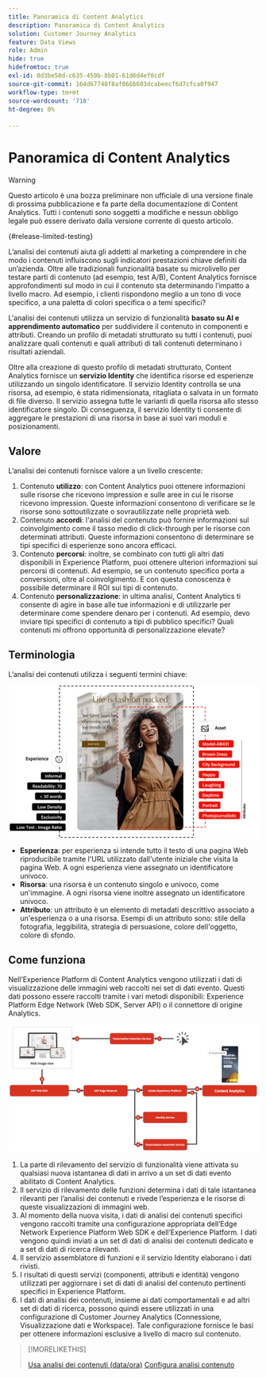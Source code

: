 ```yaml
---
title: Panoramica di Content Analytics
description: Panoramica di Content Analytics
solution: Customer Journey Analytics
feature: Data Views
role: Admin
hide: true
hidefromtoc: true
exl-id: 0d3be50d-c635-459b-8b01-61d6d4ef0cdf
source-git-commit: 164d67748f8af066b603dcabeecf6d7cfca0f947
workflow-type: tm+mt
source-wordcount: '718'
ht-degree: 0%

---
```


# Panoramica di Content Analytics

<!-- 
This is a placeholder article for upcoming Content Analytics documentation. Currently used to set up contextual help entries for developer working on onboarding UI and workspace UI 
-->

>[!WARNING]
>
>Questo articolo è una bozza preliminare non ufficiale di una versione finale di prossima pubblicazione e fa parte della documentazione di Content Analytics. Tutti i contenuti sono soggetti a modifiche e nessun obbligo legale può essere derivato dalla versione corrente di questo articolo.
>

{#release-limited-testing}

L’analisi dei contenuti aiuta gli addetti al marketing a comprendere in che modo i contenuti influiscono sugli indicatori prestazioni chiave definiti da un’azienda. Oltre alle tradizionali funzionalità basate su microlivello per testare parti di contenuto (ad esempio, test A/B), Content Analytics fornisce approfondimenti sul modo in cui il contenuto sta determinando l’impatto a livello macro. Ad esempio, i clienti rispondono meglio a un tono di voce specifico, a una paletta di colori specifica o a temi specifici?

L&#39;analisi dei contenuti utilizza un servizio di funzionalità **basato su AI e apprendimento automatico** per suddividere il contenuto in componenti e attributi. Creando un profilo di metadati strutturato su tutti i contenuti, puoi analizzare quali contenuti e quali attributi di tali contenuti determinano i risultati aziendali.

Oltre alla creazione di questo profilo di metadati strutturato, Content Analytics fornisce un **servizio Identity** che identifica risorse ed esperienze utilizzando un singolo identificatore. Il servizio Identity controlla se una risorsa, ad esempio, è stata ridimensionata, ritagliata o salvata in un formato di file diverso. Il servizio assegna tutte le varianti di quella risorsa allo stesso identificatore singolo. Di conseguenza, il servizio Identity ti consente di aggregare le prestazioni di una risorsa in base ai suoi vari moduli e posizionamenti.

## Valore

L’analisi dei contenuti fornisce valore a un livello crescente:

1. Contenuto **utilizzo**: con Content Analytics puoi ottenere informazioni sulle risorse che ricevono impression e sulle aree in cui le risorse ricevono impression. Queste informazioni consentono di verificare se le risorse sono sottoutilizzate o sovrautilizzate nelle proprietà web.
1. Contenuto **accordi**: l&#39;analisi del contenuto può fornire informazioni sul coinvolgimento come il tasso medio di click-through per le risorse con determinati attributi. Queste informazioni consentono di determinare se tipi specifici di esperienze sono ancora efficaci.
1. Contenuto **percorsi**: inoltre, se combinato con tutti gli altri dati disponibili in Experience Platform, puoi ottenere ulteriori informazioni sui percorsi di contenuti. Ad esempio, se un contenuto specifico porta a conversioni, oltre al coinvolgimento. E con questa conoscenza è possibile determinare il ROI sui tipi di contenuto.
1. Contenuto **personalizzazione**: in ultima analisi, Content Analytics ti consente di agire in base alle tue informazioni e di utilizzarle per determinare come spendere denaro per i contenuti. Ad esempio, devo inviare tipi specifici di contenuto a tipi di pubblico specifici? Quali contenuti mi offrono opportunità di personalizzazione elevate?

## Terminologia

L’analisi dei contenuti utilizza i seguenti termini chiave:

![Assets ed esperienze](/help/content-analytics/assets//content-analytics-experience-asset.png)

* **Esperienza**: per esperienza si intende tutto il testo di una pagina Web riproducibile tramite l&#39;URL utilizzato dall&#39;utente iniziale che visita la pagina Web. A ogni esperienza viene assegnato un identificatore univoco.
* **Risorsa**: una risorsa è un contenuto singolo e univoco, come un&#39;immagine. A ogni risorsa viene inoltre assegnato un identificatore univoco.
* **Attributo**: un attributo è un elemento di metadati descrittivo associato a un&#39;esperienza o a una risorsa. Esempi di un attributo sono: stile della fotografia, leggibilità, strategia di persuasione, colore dell&#39;oggetto, colore di sfondo.

## Come funziona

Nell’Experience Platform di Content Analytics vengono utilizzati i dati di visualizzazione delle immagini web raccolti nei set di dati evento. Questi dati possono essere raccolti tramite i vari metodi disponibili: Experience Platform Edge Network (Web SDK, Server API) o il connettore di origine Analytics.

![Analisi dei contenuti - Come funziona](assets/how-it-works.png)


1. La parte di rilevamento del servizio di funzionalità viene attivata su qualsiasi nuova istantanea di dati in arrivo a un set di dati evento abilitato di Content Analytics.
1. Il servizio di rilevamento delle funzioni determina i dati di tale istantanea rilevanti per l’analisi dei contenuti e rivede l’esperienza e le risorse di queste visualizzazioni di immagini web.
1. Al momento della nuova visita, i dati di analisi dei contenuti specifici vengono raccolti tramite una configurazione appropriata dell’Edge Network Experience Platform Web SDK e dell’Experience Platform. I dati vengono quindi inviati a un set di dati di analisi dei contenuti dedicato e a set di dati di ricerca rilevanti.
1. Il servizio assemblatore di funzioni e il servizio Identity elaborano i dati rivisti.
1. I risultati di questi servizi (componenti, attributi e identità) vengono utilizzati per aggiornare i set di dati di analisi del contenuto pertinenti specifici in Experience Platform.
1. I dati di analisi dei contenuti, insieme ai dati comportamentali e ad altri set di dati di ricerca, possono quindi essere utilizzati in una configurazione di Customer Journey Analytics (Connessione, Visualizzazione dati e Workspace). Tale configurazione fornisce le basi per ottenere informazioni esclusive a livello di macro sul contenuto.

>[!MORELIKETHIS]
>
>[Usa analisi dei contenuti (data/ora)](#value)
>[Configura analisi contenuto](config/configuration.md)
